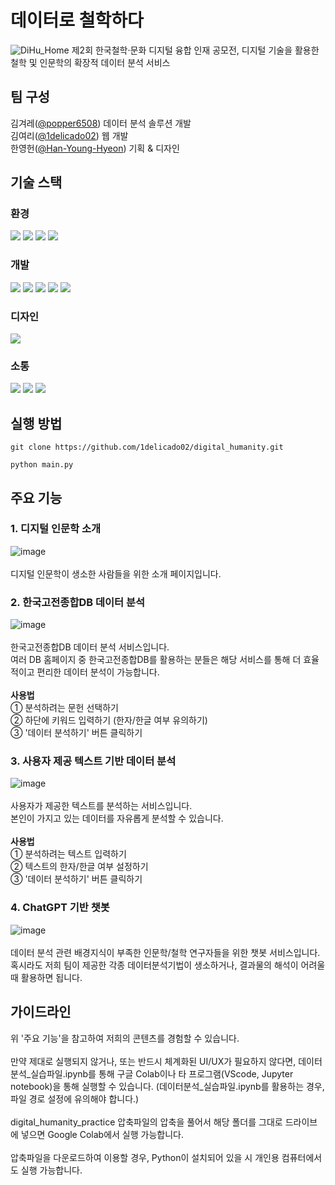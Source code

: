 # 데이터로 철학하다
<img width="flex" alt="DiHu_Home" src="https://github.com/1delicado02/digital_humanity/assets/107872531/c8a5bd2e-eda2-4039-9d30-7bf8d8275f01">
제2회 한국철학·문화 디지털 융합 인재 공모전, 디지털 기술을 활용한 철학 및 인문학의 확장적 데이터 분석 서비스<br>


    
## 팀 구성
김겨레([@popper6508](https://github.com/popper6508)) 데이터 분석 솔루션 개발 <br>
김여리([@1delicado02](https://github.com/1delicado02)) 웹 개발 <br>
한영헌([@Han-Young-Hyeon](https://github.com/Han-Young-Hyeon)) 기획 & 디자인 <br>

  
## 기술 스택
### 환경
<img src="https://img.shields.io/badge/git-%23F05033.svg?style=for-the-badge&logo=git&logoColor=white" /> <img src="https://img.shields.io/badge/GitHub-181717.svg?style=for-the-badge&logo=GitHub&logoColor=white" /> <img src="https://img.shields.io/badge/Visual%20Studio%20Code-0078d7.svg?style=for-the-badge&logo=visual-studio-code&logoColor=white" /> <img src="https://img.shields.io/badge/jupyter-%23FA0F00.svg?style=for-the-badge&logo=jupyter&logoColor=white">

### 개발
<img src="https://img.shields.io/badge/html5-%23E34F26.svg?style=for-the-badge&logo=html5&logoColor=white" /> <img src="https://img.shields.io/badge/css3-%231572B6.svg?style=for-the-badge&logo=css3&logoColor=white" />
<img src="https://img.shields.io/badge/javascript-%23323330.svg?style=for-the-badge&logo=javascript&logoColor=%23F7DF1E" /> <img src="https://img.shields.io/badge/flask-%23000.svg?style=for-the-badge&logo=flask&logoColor=white" /> <img src="https://img.shields.io/badge/python-3670A0?style=for-the-badge&logo=python&logoColor=ffdd54" />

### 디자인
<img src="https://img.shields.io/badge/figma-%23F24E1E.svg?style=for-the-badge&logo=figma&logoColor=white" />

### 소통
<img src="https://img.shields.io/badge/Notion-%23000000.svg?style=for-the-badge&logo=notion&logoColor=white" /> <img src="https://img.shields.io/badge/kakaotalk-ffcd00.svg?style=for-the-badge&logo=kakaotalk&logoColor=000000" /> <img src="https://img.shields.io/badge/Google%20Meet-00897B?style=for-the-badge&logo=google-meet&logoColor=white">

## 실행 방법
```CLI
git clone https://github.com/1delicado02/digital_humanity.git
```
```CLI
python main.py
```

## 주요 기능 

### 1. 디지털 인문학 소개<br>
![image](https://github.com/1delicado02/digital_humanity/assets/145963484/699ea139-adcb-468b-8788-557b9038d522)
<br><br>
디지털 인문학이 생소한 사람들을 위한 소개 페이지입니다. 
<br>
### 2. 한국고전종합DB 데이터 분석<br>
![image](https://github.com/1delicado02/digital_humanity/assets/145963484/e0046379-90ac-4e5a-9892-fd0024b50bc6)
<br><br>
한국고전종합DB 데이터 분석 서비스입니다. 
<br>여러 DB 홈페이지 중 한국고전종합DB를 활용하는 분들은 해당 서비스를 통해 더 효율적이고 편리한 데이터 분석이 가능합니다.
<br><br>
__사용법__<br>
① 분석하려는 문헌 선택하기<br>
② 하단에 키워드 입력하기 (한자/한글 여부 유의하기) <br>
③ '데이터 분석하기' 버튼 클릭하기 <br>

### 3. 사용자 제공 텍스트 기반 데이터 분석<br>
![image](https://github.com/1delicado02/digital_humanity/assets/145963484/cd477d9b-5e65-4f36-8b8b-9c80bc05988b)
<br><br>
사용자가 제공한 텍스트를 분석하는 서비스입니다. <br>
본인이 가지고 있는 데이터를 자유롭게 분석할 수 있습니다. 
<br><br>
__사용법__<br>
① 분석하려는 텍스트 입력하기<br>
② 텍스트의 한자/한글 여부 설정하기<br>
③ '데이터 분석하기' 버튼 클릭하기<br>
### 4. ChatGPT 기반 챗봇<br>
![image](https://github.com/1delicado02/digital_humanity/assets/145963484/e006adea-8e37-479f-9e28-449a95eec7d2)
 <br><br>
데이터 분석 관련 배경지식이 부족한 인문학/철학 연구자들을 위한 챗봇 서비스입니다. <br>혹시라도 저희 팀이 제공한 각종 데이터분석기법이 생소하거나, 결과물의 해석이 어려울 때 활용하면 됩니다.<br>

## 가이드라인
위 '주요 기능'을 참고하여 저희의 콘텐츠를 경험할 수 있습니다. 
<br><br>
만약 제대로 실행되지 않거나, 또는 반드시 체계화된 UI/UX가 필요하지 않다면, 데이터분석_실습파일.ipynb를 통해 구글 Colab이나 타 프로그램(VScode, Jupyter notebook)을 통해 실행할 수 있습니다. 
(데이터분석_실습파일.ipynb를 활용하는 경우, 파일 경로 설정에 유의해야 합니다.)
<br><br>
digital_humanity_practice 압축파일의 압축을 풀어서 해당 폴더를 그대로 드라이브에 넣으면 Google Colab에서 실행 가능합니다.
<br><br>
압축파일을 다운로드하여 이용할 경우, Python이 설치되어 있을 시 개인용 컴퓨터에서도 실행 가능합니다.<br>
